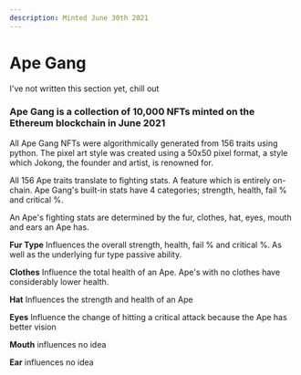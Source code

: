 ```yaml
---
description: Minted June 30th 2021
---
```


# Ape Gang

I've not written this section yet, chill out&#x20;

### Ape Gang is a collection of 10,000 NFTs minted on the Ethereum blockchain in June 2021

All Ape Gang NFTs were algorithmically generated from 156 traits using python. The pixel art style was created using a 50x50 pixel format, a style which Jokong, the founder and artist, is renowned for.

All 156 Ape traits translate to fighting stats. A feature which is entirely on-chain. Ape Gang's built-in stats have 4 categories; strength, health, fail % and critical %.&#x20;



An Ape's fighting stats are determined by the fur, clothes, hat, eyes, mouth and ears an Ape has.

**Fur Type** Influences the overall strength, health, fail % and critical %. As well as the underlying fur type passive ability.

**Clothes** Influence the total health of an Ape. Ape's with no clothes have considerably lower health.

**Hat** Influences the strength and health of an Ape

**Eyes** Influence the change of hitting a critical attack because the Ape has better vision

**Mouth** influences no idea

**Ear** influences no idea
